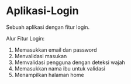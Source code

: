 # Aplikasi-Login
Sebuah aplikasi dengan fitur login.

Alur Fitur Login:
1. Memasukkan email dan password
2. Menvalidasi masukan
3. Memvalidasi pengguna dengan deteksi wajah
4. Memasukkan nama ibu untuk validasi
5. Menampilkan halaman home
